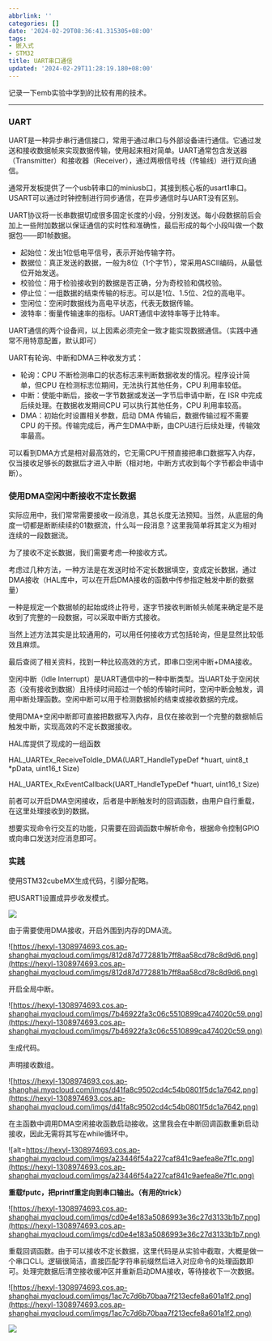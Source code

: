 ```yaml
---
abbrlink: ''
categories: []
date: '2024-02-29T08:36:41.315305+08:00'
tags:
- 嵌入式
- STM32
title: UART串口通信
updated: '2024-02-29T11:28:19.180+08:00'
---
```

记录一下emb实验中学到的比较有用的技术。

---

### UART

UART是一种异步串行通信接口，常用于通过串口与外部设备进行通信。它通过发送和接收数据帧来实现数据传输，使用起来相对简单。UART通常包含发送器（Transmitter）和接收器（Receiver），通过两根信号线（传输线）进行双向通信。

通常开发板提供了一个usb转串口的miniusb口，其接到核心板的usart1串口。USART可以通过时钟控制进行同步通信，在异步通信时与UART没有区别。

UART协议将一长串数据切成很多固定长度的小段，分别发送。每小段数据前后会加上一些附加数据以保证通信的实时性和准确性，最后形成的每个小段叫做一个数据包——即1帧数据。

- 起始位：发出1位低电平信号，表示开始传输字符。
- 数据位：真正发送的数据，一般为8位（1个字节），常采用ASCII编码，从最低位开始发送。
- 校验位：用于检验接收到的数据是否正确，分为奇校验和偶校验。
- 停止位：一组数据的结束传输的标志。可以是1位、1.5位、2位的高电平。
- 空闲位：空闲时数据线为高电平状态，代表无数据传输。
- 波特率：衡量传输速率的指标。UART通信中波特率等于比特率。

UART通信的两个设备间，以上因素必须完全一致才能实现数据通信。（实践中通常不用特意配置，默认即可）

UART有轮询、中断和DMA三种收发方式：

- 轮询：CPU 不断检测串口的状态标志来判断数据收发的情况。程序设计简单，但CPU 在检测标志位期间，无法执行其他任务，CPU 利用率较低。
- 中断：使能中断后，接收一字节数据或发送一字节后申请中断，在 ISR 中完成后续处理。在数据收发期间CPU 可以执行其他任务，CPU 利用率较高。
- DMA：初始化时设置相关参数，启动 DMA 传输后，数据传输过程不需要CPU 的干预。传输完成后，再产生DMA中断，由CPU进行后续处理，传输效率最高。

可以看到DMA方式是相对最高效的，它无需CPU干预直接把串口数据写入内存，仅当接收足够长的数据后才进入中断（相对地，中断方式收到每个字节都会申请中断）。

### 使用DMA空闲中断接收不定长数据

实际应用中，我们常常需要接收一段消息，其总长度无法预知。当然，从底层的角度一切都是断断续续的01数据流，什么叫一段消息？这里我简单将其定义为相对连续的一段数据流。

为了接收不定长数据，我们需要考虑一种接收方式。

考虑过几种方法，一种方法是在发送时给不定长数据填空，变成定长数据，通过DMA接收（HAL库中，可以在开启DMA接收的函数中传参指定触发中断的数据量）

一种是规定一个数据帧的起始或终止符号，逐字节接收判断帧头帧尾来确定是不是收到了完整的一段数据，可以采取中断方式接收。

当然上述方法其实是比较通用的，可以用任何接收方式包括轮询，但是显然比较低效且麻烦。

最后查阅了相关资料，找到一种比较高效的方式，即串口空闲中断+DMA接收。

空闲中断（Idle Interrupt）是UART通信中的一种中断类型。当UART处于空闲状态（没有接收到数据）且持续时间超过一个帧的传输时间时，空闲中断会触发，调用中断处理函数。空闲中断可以用于检测数据帧的结束或接收数据的完成。

使用DMA+空闲中断即可直接把数据写入内存，且仅在接收到一个完整的数据帧后触发中断，实现高效的不定长数据接收。

HAL库提供了现成的一组函数

HAL\_UARTEx\_ReceiveToIdle\_DMA(UART\_HandleTypeDef \*huart, uint8\_t \*pData, uint16\_t Size)

HAL\_UARTEx\_RxEventCallback(UART\_HandleTypeDef \*huart, uint16\_t Size)

前者可以开启DMA空闲接收，后者是中断触发时的回调函数，由用户自行重载，在这里处理接收到的数据。

想要实现命令行交互的功能，只需要在回调函数中解析命令，根据命令控制GPIO或向串口发送对应消息即可。

### 实践

使用STM32cubeMX生成代码，引脚分配略。

把USART1设置成异步收发模式。

![](https://hexyl-1308974693.cos.ap-shanghai.myqcloud.com/imgs/f1b00df7b9d13942426b0c661943e957.png)

由于需要使用DMA接收，开启外围到内存的DMA流。

![https://hexyl-1308974693.cos.ap-shanghai.myqcloud.com/imgs/812d87d772881b7ff8aa58cd78c8d9d6.png](https://hexyl-1308974693.cos.ap-shanghai.myqcloud.com/imgs/812d87d772881b7ff8aa58cd78c8d9d6.png)

开启全局中断。

![https://hexyl-1308974693.cos.ap-shanghai.myqcloud.com/imgs/7b46922fa3c06c5510899ca474020c59.png](https://hexyl-1308974693.cos.ap-shanghai.myqcloud.com/imgs/7b46922fa3c06c5510899ca474020c59.png)

生成代码。

声明接收数组。

![https://hexyl-1308974693.cos.ap-shanghai.myqcloud.com/imgs/d41fa8c9502cd4c54b0801f5dc1a7642.png](https://hexyl-1308974693.cos.ap-shanghai.myqcloud.com/imgs/d41fa8c9502cd4c54b0801f5dc1a7642.png)

在主函数中调用DMA空闲接收函数启动接收。这里我会在中断回调函数重新启动接收，因此无需将其写在while循环中。

![alt=https://hexyl-1308974693.cos.ap-shanghai.myqcloud.com/imgs/a23446f54a227caf841c9aefea8e7f1c.png](https://hexyl-1308974693.cos.ap-shanghai.myqcloud.com/imgs/a23446f54a227caf841c9aefea8e7f1c.png)

**重载fputc，把printf重定向到串口输出。（有用的trick）**

![https://hexyl-1308974693.cos.ap-shanghai.myqcloud.com/imgs/cd0e4e183a5086993e36c27d3133b1b7.png](https://hexyl-1308974693.cos.ap-shanghai.myqcloud.com/imgs/cd0e4e183a5086993e36c27d3133b1b7.png)

重载回调函数。由于可以接收不定长数据，这里代码是从实验中截取，大概是做一个串口CLI。逻辑很简洁，直接匹配字符串前缀然后进入对应命令的处理函数即可。处理完数据后清空接收缓冲区并重新启动DMA接收，等待接收下一次数据。

![https://hexyl-1308974693.cos.ap-shanghai.myqcloud.com/imgs/1ac7c7d6b70baa7f213ecfe8a601a1f2.png](https://hexyl-1308974693.cos.ap-shanghai.myqcloud.com/imgs/1ac7c7d6b70baa7f213ecfe8a601a1f2.png)

![](file:///C:\Users\翻白肚~1\AppData\Local\Temp\ksohtml24360\wps4.jpg)
